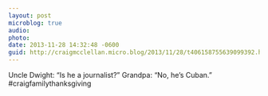 ```yaml
---
layout: post
microblog: true
audio: 
photo: 
date: 2013-11-28 14:32:48 -0600
guid: http://craigmcclellan.micro.blog/2013/11/28/t406158755639099392.html
---
```

Uncle Dwight: “Is he a journalist?”
Grandpa: “No, he’s Cuban.”
#craigfamilythanksgiving
